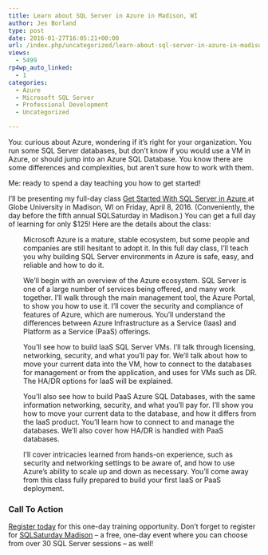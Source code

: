 ```yaml
---
title: Learn about SQL Server in Azure in Madison, WI
author: Jes Borland
type: post
date: 2016-01-27T16:05:21+00:00
url: /index.php/uncategorized/learn-about-sql-server-in-azure-in-madison-wi/
views:
  - 5499
rp4wp_auto_linked:
  - 1
categories:
  - Azure
  - Microsoft SQL Server
  - Professional Development
  - Uncategorized

---
```

You: curious about Azure, wondering if it&#8217;s right for your organization. You run some SQL Server databases, but don&#8217;t know if you would use a VM in Azure, or should jump into an Azure SQL Database. You know there are some differences and complexities, but aren&#8217;t sure how to work with them.

Me: ready to spend a day teaching you how to get started!

I&#8217;ll be presenting my full-day class <a href="http://www.eventbrite.com/e/sql-sat-madison-pre-con-get-started-with-sql-server-in-azure-wjes-borland-tickets-20990868252" target="_blank">Get Started With SQL Server in Azure </a>at Globe University in Madison, WI on Friday, April 8, 2016. (Conveniently, the day before the fifth annual SQLSaturday in Madison.) You can get a full day of learning for only $125! Here are the details about the class:

<p style="padding-left: 30px">
  Microsoft Azure is a mature, stable ecosystem, but some people and companies are still hesitant to adopt it. In this full day class, I&#8217;ll teach you why building SQL Server environments in Azure is safe, easy, and reliable and how to do it.
</p>

<p style="padding-left: 30px">
  We&#8217;ll begin with an overview of the Azure ecosystem. SQL Server is one of a large number of services being offered, and many work together. I&#8217;ll walk through the main management tool, the Azure Portal, to show you how to use it. I&#8217;ll cover the security and compliance of features of Azure, which are numerous. You&#8217;ll understand the differences between Azure Infrastructure as a Service (Iaas) and Platform as a Service (PaaS) offerings.
</p>

<p style="padding-left: 30px">
  You&#8217;ll see how to build IaaS SQL Server VMs. I&#8217;ll talk through licensing, networking, security, and what you&#8217;ll pay for. We&#8217;ll talk about how to move your current data into the VM, how to connect to the databases for management or from the application, and uses for VMs such as DR. The HA/DR options for IaaS will be explained.
</p>

<p style="padding-left: 30px">
  You&#8217;ll also see how to build PaaS Azure SQL Databases, with the same information networking, security, and what you&#8217;ll pay for. I&#8217;ll show you how to move your current data to the database, and how it differs from the IaaS product. You&#8217;ll learn how to connect to and manage the databases. We&#8217;ll also cover how HA/DR is handled with PaaS databases.
</p>

<p style="padding-left: 30px">
  I&#8217;ll cover intricacies learned from hands-on experience, such as security and networking settings to be aware of, and how to use Azure&#8217;s ability to scale up and down as necessary. You&#8217;ll come away from this class fully prepared to build your first IaaS or PaaS deployment.
</p>

### Call To Action

<a href="http://www.eventbrite.com/e/sql-sat-madison-pre-con-get-started-with-sql-server-in-azure-wjes-borland-tickets-20990868252" target="_blank">Register today</a> for this one-day training opportunity. Don&#8217;t forget to register for <a href="http://www.sqlsaturday.com/499/eventhome.aspx" target="_blank">SQLSaturday Madison</a> &#8211; a free, one-day event where you can choose from over 30 SQL Server sessions &#8211; as well!